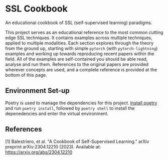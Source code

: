 # SSL Cookbook
An educational cookbook of SSL (self-supervised learning) paradigms.

This project serves as an educational reference to the most common cutting edge SSL techniques.
It contains examples across multiple techniques, applied to multiple modalities.
Each section explores through the theory from the ground up, starting with simple `pytorch`
(with `pytorch-lightning`) examples and working up towards reproducing recent papers within the field.
All of the examples are self-contained you should be able read, analyse and run them.
References to the original papers are provided wherever concepts are used, and a complete reference 
is provided at the bottom of this page.

## Environment Set-up
Poetry is used to manage the dependencies for this project. [Install poetry](https://python-poetry.org/docs/) 
and run `poetry install`, followed by `poetry shell` to install the depenedencies and enter the 
virtual environment.

## References
[1] Balestriero, et al. "A Cookbook of Self-Supervised Learning." arXiv preprint arXiv:2304.12210 (2023). Available at: https://arxiv.org/abs/2304.12210
